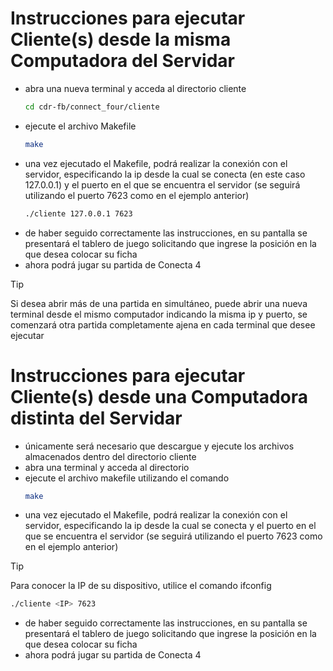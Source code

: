 # Instrucciones para ejecutar Cliente(s) desde la misma Computadora del Servidar
- abra una nueva terminal y acceda al directorio cliente
  ```bash
  cd cdr-fb/connect_four/cliente
  ```
- ejecute el archivo Makefile
  ```bash
  make
  ```
- una vez ejecutado el Makefile, podrá realizar la conexión con el servidor, especificando la ip desde la cual se conecta (en este caso 127.0.0.1) y el puerto en el que se encuentra el servidor (se seguirá utilizando el puerto 7623 como en el ejemplo anterior)
  ```bash
  ./cliente 127.0.0.1 7623
  ```
- de haber seguido correctamente las instrucciones, en su pantalla se presentará el tablero de juego solicitando que ingrese la posición en la que desea colocar su ficha
- ahora podrá jugar su partida de Conecta 4
> [!TIP]
> Si desea abrir más de una partida en simultáneo, puede abrir una nueva terminal desde el mismo computador indicando la misma ip y puerto, se comenzará otra partida completamente ajena en cada terminal que desee ejecutar

# Instrucciones para ejecutar Cliente(s) desde una Computadora distinta del Servidar
- únicamente será necesario que descargue y ejecute los archivos almacenados dentro del directorio cliente
- abra una terminal y acceda al directorio
- ejecute el archivo makefile utilizando el comando
  ```bash
  make
  ```
- una vez ejecutado el Makefile, podrá realizar la conexión con el servidor, especificando la ip desde la cual se conecta y el puerto en el que se encuentra el servidor (se seguirá utilizando el puerto 7623 como en el ejemplo anterior)
> [!TIP]
> Para conocer la IP de su dispositivo, utilice el comando ifconfig
  ```bash
  ./cliente <IP> 7623
  ```
- de haber seguido correctamente las instrucciones, en su pantalla se presentará el tablero de juego solicitando que ingrese la posición en la que desea colocar su ficha
- ahora podrá jugar su partida de Conecta 4
